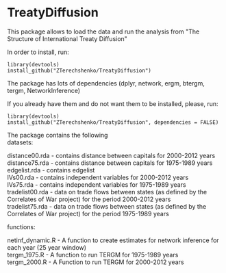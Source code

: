 # TreatyDiffusion

This package allows to load the data and run the analysis from 
"The Structure of International Treaty Diffusion" <br />

In order to install, run: <br />

`library(devtools)` <br />
`install_github("ZTerechshenko/TreatyDiffusion")` <br />

The package has lots of dependencies (dplyr, network, ergm, btergm, tergm, NetworkInference) <br />
	
If you already have them and do not want them to be installed, please, run: <br />

`library(devtools)` <br />
`install_github("ZTerechshenko/TreatyDiffusion", dependencies = FALSE)` <br />

The package contains the following <br />
datasets:<br />


distance00.rda -  contains distance between capitals for 2000-2012 years <br />
distance75.rda -  contains distance between capitals for 1975-1989 years <br />
edgelist.rda - contains edgelist <br />
IVs00.rda - contains independent variables for 2000-2012 years <br />
IVs75.rda - contains independent variables for 1975-1989 years <br />
tradelist00.rda - data on trade flows between states (as defined by the Correlates of War
				 project) for the period 2000-2012 years <br />
tradelist75.rda - data on trade flows between states (as defined by the Correlates of War
				 project) for the period 1975-1989 years <br />



functions: <br />

netinf_dynamic.R - A function to create estimates for network inference for each year
				 (25 year window) <br />
tergm_1975.R - A function to run TERGM for 1975-1989 years <br />
tergm_2000.R - A Function to run TERGM for 2000-2012 years <br />
